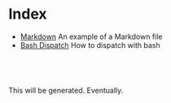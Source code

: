 # Index

- [Markdown](markdown.md) An example of a Markdown file
- [Bash Dispatch](bash-dispatch.md) How to dispatch with bash



##  
This will be generated. Eventually.

